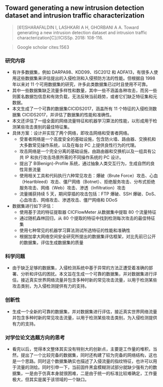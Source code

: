 ## Toward generating a new intrusion detection dataset and intrusion traffic characterization

> [61]SHARAFALDIN I, LASHKARI A H, GHORBANI A A. Toward generating a new intrusion detection dataset and intrusion traffic characterization[C]//ICISSp. 2018: 108-116.

> Google scholar cites:1563

### 研究内容

- 有许多数据集，例如 DARPA98、KDD99、ISC2012 和 ADFA13，有很多人使用这些数据集来评估提出的入侵检测和入侵预防方法的性能。但根据自 1998 年以来对 11 个可用数据集的研究，许多此类数据集已过时且使用不可靠。
- 其中一些数据集缺乏流量多样性和数量，其中一些不涵盖各种攻击，而另一些则匿名数据包信息和有效负载，无法反映当前趋势，或者它们缺乏特征集和元数据。
- 本文生成了一个可靠的数据集CICIDS2017，涵盖所有 11 个特征的入侵检测数据集 CICIDS2017，并评估了数据集的性能和准确性。
- 本文还评估了一组全面的网络流量特征和机器学习算法的性能，以形成用于检测某些攻击类别的最佳特征集。
- 具体方案：设计并实现了两个网络，即攻击网络和受害者网络。
  - 受害者网络是一个高度安全的基础设施，包含防火墙、路由器、交换机和大多数常见操作系统，以及在每台 PC 上提供良性行为的代理。
  - 攻击网络是一个完全分离的基础设施，由路由器和交换机以及一组具有公共 IP 和执行攻击场景所需的不同操作系统的 PC 设计。
  - 提出了 B(Benign)-Profile 系统，通过抽象⼈类交互行为，生成自然的良性背景流量
  - 使用相关工具和代码执行六种常见攻击：爆破（Brute Force）攻击、心血（Heartbleed）攻击、僵尸网络（Botnet）、拒绝服务攻击、分布式拒绝服务攻击、网络（Web）攻击、渗透（Infiltration）攻击
  - 流量捕获持续 5 天，期间穿插的攻击包括：FTP 爆破、SSH 爆破、DoS、心血攻击、网络攻击、渗透攻击、僵尸网络和 DDoS
- 数据集进行如下评估：
  - 使用基于流的特征提取器 CICFlowMeter 从数据集中提取 80 个流量特征
  - 通过随机森林回归，从 80 个提取的特征中找到检测每次攻击的最佳特征集
  - 使用七种常见的机器学习算法测试所选特征的性能和准确性
  - 根据加拿大网络空间安全研究所提出的数据集评估框架，对⽐先前已公开的数据集，评估生成数据集的质量

### 科学问题

- 由于缺乏足够的数据集，入侵检测系统中基于异常的方法正遭受着准确的部署、分析和评估的困扰。本文旨在生成一个可靠的数据集，并对数据集进行评估，接近真实世界网络流量并包含多种时新的常见攻击流量，以用于检测某些攻击类别，为入侵检测提供有力的支持。

### 创新性

- 生成一个全新的可靠的数据集，并对数据集进行评估，接近真实世界网络流量并包含多种时新的常见攻击流量，以用于检测某些攻击类别，为入侵检测提供有力的支持。

### 对学位论文选题方向的思考

- 看完以后，觉得本文整体其实没有特别大的创新点，主要是工作量的堆积，当然，提出了一个比较完备的数据集，同时还构建了较为完备的网络结构，这也是一个思路。同时这个数据集确实也描述了入侵流量的指纹特征，也许可以用于流量的测绘。同时引申一下，当前固件黑盒模糊测试部分就缺少强有力的数据集，一是由于仿真本身就很困难，二是由于统一的标准比较难确定，工作量极大，但其实是属于该领域的一个缺口。